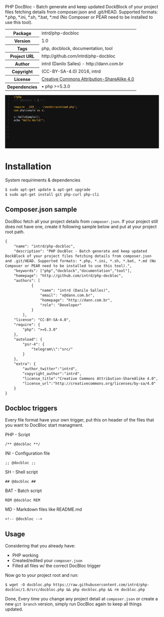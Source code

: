 <!-- docbloc -->
<span id='docbloc'>
PHP DocBloc - Batch generate and keep updated DockBlock of your project files fetching details from composer.json and .git/HEAD. Supported formats: *.php, *.ini, *.sh, *.bat, *.md (No Composer or PEAR need to be installed to use this tool).
<table>
<tr>
<th>Package</th>
<td>intrd/php-docbloc</td>
</tr>
<tr>
<th>Version</th>
<td>1.0</td>
</tr>
<tr>
<th>Tags</th>
<td>php, docblock, documentation, tool</td>
</tr>
<tr>
<th>Project URL</th>
<td>http://github.com/intrd/php-docbloc</td>
</tr>
<tr>
<th>Author</th>
<td>intrd (Danilo Salles) - http://dann.com.br</td>
<tr>
<th>Copyright</th>
<td>(CC-BY-SA-4.0) 2016, intrd</td>
</tr>
<tr>
<th>License</th>
<td><a href='http://creativecommons.org/licenses/by-sa/4.0'>Creative Commons Attribution-ShareAlike 4.0</a></td>
</tr>
<tr>
<th>Dependencies</th>
<td> &#8226; php >=5.3.0</td>
</tr>
</table>
</span>
<!-- @docbloc 1.0 -->

![php-auto-docbloc](/imgs/php-auto-docbloc.gif?raw=true "php-auto-docbloc")

Installation
============

System requiriments & dependencies

```
$ sudo apt-get update & apt-get upgrade
$ sudo apt-get install git php-curl php-cli
```
## Composer.json sample

DocBloc fetch all your project details from `composer.json`. If your project still does not have one, create it following sample below and put at your project root path.

```
{
    "name": "intrd/php-docbloc",
    "description": "PHP DocBloc - Batch generate and keep updated DockBlock of your project files fetching details from composer.json and .git/HEAD. Supported formats: *.php, *.ini, *.sh, *.bat, *.md (No Composer or PEAR need to be installed to use this tool).",
    "keywords": ["php","docblock","documentation","tool"],
    "homepage": "http://github.com/intrd/php-docbloc",
    "authors": [
            {
                "name": "intrd (Danilo Salles)",
                "email": "x@dann.com.br",
                "homepage": "http://dann.com.br",
                "role": "Developer"
            }
        ],
    "license": "CC-BY-SA-4.0",
    "require": {
        "php": ">=5.3.0"
    },
    "autoload": {
        "psr-4": {
            "telegram\\":"src/"
        }
    },
    "extra": {
        "author_twitter":"intrd",
        "copyright_author":"intrd",
        "license_title":"Creative Commons Attribution-ShareAlike 4.0",
        "license_url":"http://creativecommons.org/licenses/by-sa/4.0"
    }
}
```

## Docbloc triggers

Every file format have your own trigger, put this on header of the files that you want to DocBloc start managment.

PHP - Script
```
/** @docbloc **/
```
INI - Configuration file
```
;; @docbloc ;;
```
SH - Shell script
```
## @docbloc ##
```
BAT - Batch script
```
REM @docbloc REM
```
MD - Markdown files like README.md
```
<!-- @docbloc -->
```
## Usage

Considering that you already have:
- PHP working 
- Created/edited your `composer.json`
- Filled all files w/ the correct DocBloc trigger 

Now go to your project root and run:
```
$ wget -O docbloc.php https://raw.githubusercontent.com/intrd/php-docbloc/1.0/src/docbloc.php && php docbloc.php && rm docbloc.php
```
Done,
Every time you change any project detail at `composer.json` or create a new `git branch` version, simply run DocBloc again to keep all things updated.


